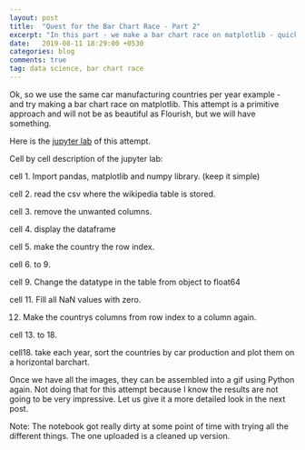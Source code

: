 ```yaml
---
layout: post
title:  "Quest for the Bar Chart Race - Part 2"
excerpt: "In this part - we make a bar chart race on matplotlib - quickly"
date:   2019-08-11 18:29:00 +0530
categories: blog
comments: true
tag: data science, bar chart race
---
```


Ok, so we use the same car manufacturing countries per year example - and try making a bar chart race on matplotlib.
This attempt is a primitive approach and will not be as beautiful as Flourish, but we will have something.

Here is the [jupyter lab](https://github.com/phsheth/bcrdev/blob/master/bcr_study_11Aug2019.ipynb) of this attempt.

Cell by cell description of the jupyter lab:

cell 1.	Import pandas, matplotlib and numpy library. (keep it simple)

cell 2.	read the csv where the wikipedia table is stored.

cell 3.	remove the unwanted columns.

cell 4.	display the dataframe

cell 5.	make the country the row index.

cell 6.  to 9.

cell 9.	 Change the datatype in the table from object to float64

cell 11.	Fill all NaN values with zero.

12.	Make the countrys columns from row index to a column again.

cell 13. to 18.

cell18.	take each year, sort the countries by car production and plot them on a horizontal barchart.


Once we have all the images, they can be assembled into a gif using Python again. Not doing that for this attempt because I know the results are not going to be very impressive. Let us give it a more detailed look in the next post.

Note: The notebook got really dirty at some point of time with trying all the different things. The one uploaded is a cleaned up version.
